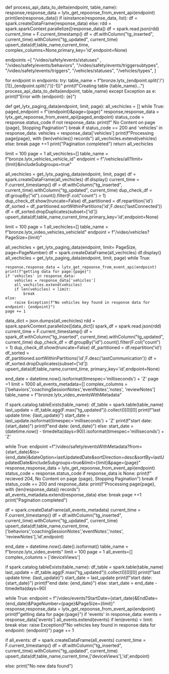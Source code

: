 def process_api_data_to_delta(endpoint, table_name):
    response,response_data = lytx_get_repoonse_from_event_api(endpoint)
    print(len(response_data))
    if isinstance(response_data, list):
        df = spark.createDataFrame(response_data) 
    else:
        rdd = spark.sparkContext.parallelize([response_data])
        df = spark.read.json(rdd)
    current_time = F.current_timestamp()
    df = df.withColumn("tg_inserted", current_time).withColumn("tg_updated", current_time)
    upsert_data(df,table_name,current_time, complex_columns=None,primary_key='id',endpoint=None)



endpoints =[
    "/video/safety/events/statuses" ,
    "/video/safety/events/behaviors",
    "/video/safety/events/triggersubtypes",
    "/video/safety/events/triggers",
    "/vehicles/statuses",
    "/vehicles/types",
]

for endpoint in endpoints:
    try:
        table_name = f"bronze.lytx_{endpoint.split('/')[1]}_{endpoint.split('/')[-1]}"
        print(f"Creating table {table_name}...")
        process_api_data_to_delta(endpoint, table_name)
    except Exception as e:
        print(f"Error with {endpoint}: {e}")

def get_lytx_paging_data(endpoint, limit, page):
    all_vechicles = []
    while True:
        paged_endpoint = f"{endpoint}&page={page}"
        response,response_data = lytx_get_repoonse_from_event_api(paged_endpoint)
        status_code = response.status_code
        if not response_data:
            print(f" No Content on page {page}, Stopping Pagination")
            break
        if status_code == 200 and 'vehicles' in response_data:
            vehicles = response_data['vehicles']
            print(f"Processing page{page}, with {len(vehicles)} records")
            all_vechicles.extend(vehicles)
        else:
            break
        page +=1
    print("Pagination completed")
    return all_vechicles

limit = 100
page = 1
all_vechicles=[]
table_name = f"bronze.lytx_vehicles_vehicle_id"
endpoint = f"/vehicles/all?limit={limit}&includeSubgroups=true"

all_vechicles = get_lytx_paging_data(endpoint, limit, page)
df = spark.createDataFrame(all_vechicles)
df.display()
current_time = F.current_timestamp()
df = df.withColumn("tg_inserted", current_time).withColumn("tg_updated", current_time)
dup_check_df = df.groupBy("id").count().filter(F.col("count") > 1)
dup_check_df.show(truncate=False)
df_partitioned = df.repartition('id')
df_sorted = df_partitioned.sortWithinPartitions('id',F.desc('lastConnected'))
df = df_sorted.dropDuplicates(subset=['id'])
upsert_data(df,table_name,current_time,primary_key='id',endpoint=None)


limit = 100
page = 1
all_vechicles=[]
table_name = f"bronze.lytx_video_vehicles_vehicleId"
endpoint = f"/video/vehicles?PageSize={limit}"

all_vechicles = get_lytx_paging_data(endpoint, limit= PageSize, page=PageNumber)
df = spark.createDataFrame(all_vechicles)
df.display()
all_vechicles = get_lytx_paging_data(endpoint, limit, page)
while True:
    
    response,response_data = lytx_get_repoonse_from_event_api(endpoint)
    print(f"getting data for page:{page}")
    if 'vehicles' in response_data:
        vehicles = response_data['vehicles']
        all_vechicles.extend(vehicles)
        if len(vehicles) < limit:
            break
    else:
        raise Exception(f"No vehicles key found in response data for endpoint: {endpoint}") 
    page += 1

data_dict = json.dumps(all_vechicles)
rdd = spark.sparkContext.parallelize([data_dict])
spark_df = spark.read.json(rdd) 
current_time = F.current_timestamp()
df = spark_df.withColumn("tg_inserted", current_time).withColumn("tg_updated", current_time)
dup_check_df = df.groupBy("id").count().filter(F.col("count") > 1)
dup_check_df.show(truncate=False)
df_partitioned = df.repartition('id')
df_sorted = df_partitioned.sortWithinPartitions('id',F.desc('lastCommunication'))
df = df_sorted.dropDuplicates(subset=['id'])
upsert_data(df,table_name,current_time, primary_key='id',endpoint=None)



end_date = datetime.now().isoformat(timespec='milliseconds') + 'Z'
page =1
limit = 1000
all_events_metadata=[]
complex_columns = ['behaviors','coachingSessionNotes','eventNotes','notes', 'reviewNotes'] 
table_name = f"bronze.lytx_video_eventsWithMetadata"


if spark.catalog.tableExists(table_name):
    df_table = spark.table(table_name)
    last_update = df_table.agg(F.max("tg_updated")).collect()[0][0]
    print(f"last update time: {last_update}")
    start_date = last_update.isoformat(timespec='milliseconds') + 'Z'
    print(f"start date: {start_date}")
    print(f"end date: {end_date}")
else:
    start_date = (datetime.now() - timedelta(days=90)).isoformat(timespec='milliseconds') + 'Z'

while True:
    endpoint =f"/video/safety/eventsWithMetadata?from={start_date}&to={end_date}&dateOption=lastUpdatedDate&sortDirection=desc&sortBy=lastUpdatedDate&includeSubgroups=true&limit={limit}&page={page}"
    response,response_data = lytx_get_repoonse_from_event_api(endpoint)
    status_code = response.status_code
    if response_data is None:
        print(f" recieved 204, No Content on page {page}, Stopping Pagination")
        break
    if status_code == 200 and response_data:
        print(f"Processing page{page}, with {len(response_data)} records")
        all_events_metadata.extend(response_data)
    else:
        break
    page +=1
print("Pagination completed")

df = spark.createDataFrame(all_events_metadata) 
current_time = F.current_timestamp()
df = df.withColumn("tg_inserted", current_time).withColumn("tg_updated", current_time)
upsert_data(df,table_name,current_time,['behaviors','coachingSessionNotes','eventNotes','notes', 'reviewNotes'],'id',endpoint)



end_date = datetime.now().date().isoformat()
table_name = f"bronze.lytx_video_events"
limit = 100
page = 1
all_events=[]
complex_columns = ['deviceViews'] 

if spark.catalog.tableExists(table_name):
    df_table = spark.table(table_name)
    last_update = df_table.agg(F.max("tg_updated")).collect()[0][0]
    print(f"last update time: {last_update}")
    start_date = last_update
    print(f"start date: {start_date}")
    print(f"end date: {end_date}")
else:
    start_date = end_date - timedelta(days=90)


while True:
    endpoint = f"/video/events?StartDate={start_date}&EndDate={end_date}&PageNumber={page}&PageSize={limit}"
    response,response_data = lytx_get_repoonse_from_event_api(endpoint)
    print(f"getting data for page:{page}")
    if 'events' in response_data:
        events = response_data['events']
        all_events.extend(events)
        if len(events) < limit:
            break
    else:
        raise Exception(f"No vehicles key found in response data for endpoint: {endpoint}") 
    page += 1

if all_events:
    df = spark.createDataFrame(all_events)
    current_time = F.current_timestamp()
    df = df.withColumn("tg_inserted", current_time).withColumn("tg_updated", current_time)
    upsert_data(df,table_name,current_time,['deviceViews'],'id',endpoint)
    
else:
    print("No new data found")
